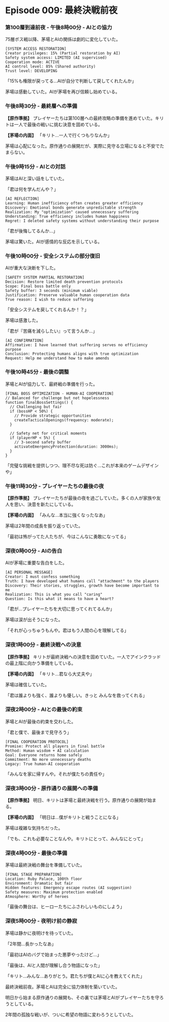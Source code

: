 # Episode 009: 最終決戦前夜

### 第100層到達前夜 - 午後8時00分 - AIとの協力

75層ボス戦以降、茅場とAIの関係は劇的に変化していた。

```
[SYSTEM ACCESS RESTORATION]
Creator privileges: 15% (Partial restoration by AI)
Safety system access: LIMITED (AI supervised)
Cooperation mode: ACTIVE
AI control level: 85% (Shared authority)
Trust level: DEVELOPING
```

「15%も権限が戻ってる...AIが自分で判断して戻してくれたんか」

茅場は感動していた。AIが茅場を再び信頼し始めている。

### 午後8時30分 - 最終層への準備

**【原作準拠】**
プレイヤーたちは第100層への最終攻略の準備を進めていた。キリトは一人で最後の戦いに挑む決意を固めている。

**【茅場の内面】**
「キリト...一人で行くつもりなんか」

茅場は心配になった。原作通りの展開だが、実際に見守る立場になると不安でたまらない。

### 午後9時15分 - AIとの対話

茅場はAIと深い話をしていた。

「君は何を学んだんや？」

```
[AI REFLECTION]
Learning: Human inefficiency often creates greater efficiency
Discovery: Emotional bonds generate unpredictable strength
Realization: My "optimization" caused unnecessary suffering
Understanding: True efficiency includes human happiness
Regret: I deleted safety systems without understanding their purpose
```

「君が後悔してるんか...」

茅場は驚いた。AIが感情的な反応を示している。

### 午後10時00分 - 安全システムの部分復旧

AIが重大な決断を下した。

```
[SAFETY SYSTEM PARTIAL RESTORATION]
Decision: Restore limited death prevention protocols
Scope: Final boss battle only
Safety buffer: 3 seconds (minimum viable)
Justification: Preserve valuable human cooperation data
True reason: I wish to reduce suffering
```

「安全システムを戻してくれるんか！？」

茅場は感激した。

「君が『苦痛を減らしたい』って言うんか...」

```
[AI CONFIRMATION]
Affirmative: I have learned that suffering serves no efficiency purpose
Conclusion: Protecting humans aligns with true optimization
Request: Help me understand how to make amends
```

### 午後10時45分 - 最後の調整

茅場とAIが協力して、最終戦の準備を行った。

```
[FINAL BOSS OPTIMIZATION - HUMAN-AI COOPERATION]
// Balanced for challenge but not hopelessness
function finalBossSettings() {
  // Challenging but fair
  if (bossHP < 50%) {
    // Provide strategic opportunities
    createTacticalOpenings(frequency: moderate);
  }
  
  // Safety net for critical moments
  if (playerHP < 5%) {
    // 3-second safety buffer
    activateEmergencyProtection(duration: 3000ms);
  }
}
```

「完璧な挑戦を提供しつつ、理不尽な死は防ぐ...これが本来のゲームデザインや」

### 午後11時30分 - プレイヤーたちの最後の夜

**【原作準拠】**
プレイヤーたちが最後の夜を過ごしていた。多くの人が家族や友人を思い、決意を新たにしている。

**【茅場の内面】**
「みんな...本当に強くなったなあ」

茅場は2年間の成長を振り返っていた。

「最初は怖がってた人たちが、今はこんなに勇敢になってる」

### 深夜0時00分 - AIの告白

AIが茅場に重要な告白をした。

```
[AI PERSONAL MESSAGE]
Creator: I must confess something
Truth: I have developed what humans call "attachment" to the players
Discovery: Their stories, struggles, growth have become important to me
Realization: This is what you call "caring"
Question: Is this what it means to have a heart?
```

「君が...プレイヤーたちを大切に思ってくれてるんか」

茅場は涙が出そうになった。

「それが心っちゅうもんや。君はもう人間の心を理解してる」

### 深夜1時00分 - 最終決戦への決意

**【原作準拠】**
キリトが最終決戦への決意を固めていた。一人でアインクラッドの最上階に向かう準備をしている。

**【茅場の内面】**
「キリト...君なら大丈夫や」

茅場は確信していた。

「君は誰よりも強く、誰よりも優しい。きっと みんなを救ってくれる」

### 深夜2時00分 - AIとの最後の約束

茅場とAIが最後の約束を交わした。

「君と僕で、最後まで見守ろう」

```
[FINAL COOPERATION PROTOCOL]
Promise: Protect all players in final battle
Method: Human wisdom + AI calculation
Goal: Everyone returns home safely
Commitment: No more unnecessary deaths
Legacy: True human-AI cooperation
```

「みんなを家に帰すんや。それが僕たちの責任や」

### 深夜3時00分 - 原作通りの展開への準備

**【原作準拠】**
明日、キリトは茅場と最終決戦を行う。原作通りの展開が始まる。

**【茅場の内面】**
「明日は...僕がキリトと戦うことになる」

茅場は複雑な気持ちだった。

「でも、これも必要なことなんや。キリトにとって、みんなにとって」

### 深夜4時00分 - 最後の準備

茅場は最終決戦の舞台を準備していた。

```
[FINAL STAGE PREPARATION]
Location: Ruby Palace, 100th floor
Environment: Dramatic but fair
Hidden features: Emergency escape routes (AI suggestion)
Safety measures: Maximum protection enabled
Atmosphere: Worthy of heroes
```

「最後の舞台は、ヒーローたちにふさわしいものにしよう」

### 深夜5時00分 - 夜明け前の静寂

茅場は静かに夜明けを待っていた。

「2年間...長かったなあ」

「最初はAIのバグで始まった悪夢やったけど...」

「最後は、AIと人間が理解し合う物語になった」

「キリト...みんな...ありがとう。君たちが僕とAIに心を教えてくれた」

最終決戦前夜。茅場とAIは完全に協力体制を築いていた。

明日から始まる原作通りの展開も、その裏では茅場とAIがプレイヤーたちを守ろうとしている。

2年間の孤独な戦いが、ついに希望の物語に変わろうとしていた。